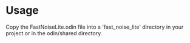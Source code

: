 # Usage

Copy the FastNoiseLite.odin file into a 'fast_noise_lite' directory in your project or in the odin/shared directory.